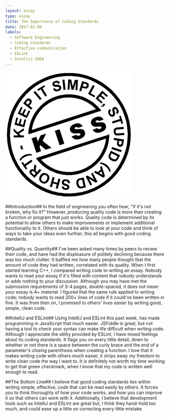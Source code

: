 ```yaml
---
layout: essay
type: essay
title: The Importance of Coding Standards
date: 2017-02-09
labels:
  - Software Engineering
  - Coding standards
  - Effective communication
  - ESLint
  - IntelliJ IDEA
---
```


<img class="ui centered medium image" src="/images/kiss.jpg">

##Introduction##
In the field of engineering you often hear, "if it's not broken, why fix it?"  However, producing quality code is more than creating a function or program that just works.  Quality code is determined by its potential to allow others to make improvements or implement additional functionality to it.  Others should be able to look at your code and think of ways to take your ideas even further; this all begins with good coding standards.

##Quality vs. Quantity##
I've been asked many times by peers to review their code, and have had the displeasure of politely declining because there was too much clutter.  It baffled me how many people thought that the amount of code they had written, correlated with its quality.  When I first started learning C++, I compared writing code to writing an essay.  Nobody wants to read your essay if it's filled with content that nobody understands or adds nothing to your discussion.  Although you may have met the submission requirements of 3-4 pages, double-spaced, it does not mean your essay is A+ material.  I figured that the same rule applied to writing code; nobody wants to read 200+ lines of code if it could've been written in five.  It was from then on, I promised to others' lives easier by writing good, simple, clean code.

##IntelliJ and ESLint##
Using IntelliJ and ESLint this past week, has made programming in JavaScript that much easier.  JSFiddle is great, but not having a tool to check your syntax can make life difficult when writing code.  Although I appreciate the utility provided by ESLint, I have mixed feelings about its coding standards.  It flags you on every little detail, down to whether or not there is a space between the curly brace and the end of a parameter's closing parenthesis when creating a function.  I love that it makes writing code with others much easier, it strips away my freedom to write clean code the way I want to.  It is definitely not worth my time working to get that green checkmark, when I know that my code is written well enough to read.

##The Bottom Line##
I believe that good coding standards lies within writing simple, effective, code that can be read easily by others.  It forces you to think thoroughly of how your code works, and how you can improve it so that others can work with it.  Additionally, I believe that development tools such as IntelliJ and ESLint are great but, I think they hand-hold too much, and could ease up a little on correcting every little mistake.
